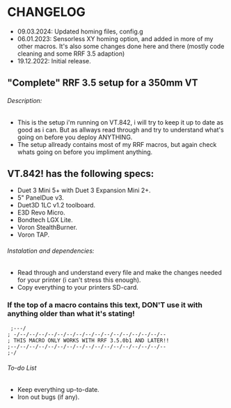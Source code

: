 # CHANGELOG
- 09.03.2024: Updated homing files, config.g
- 06.01.2023: Sensorless XY homing option, and added in more of my other macros. It's also some changes done here and there (mostly code cleaning and some RRF 3.5 adaption)
- 19.12.2022: Initial release.

## "Complete" RRF 3.5 setup for a 350mm VT

###### Description:
- This is the setup i'm running on VT.842, i will try to keep it up to date as good as i can. But as allways read through and try to understand what's going on before you deploy ANYTHING.
- The setup allready contains most of my RRF macros, but again check whats going on before you impliment anything.

## VT.842! has the following specs:
- Duet 3 Mini 5+ with Duet 3 Expansion Mini 2+.
- 5" PanelDue v3.
- Duet3D 1LC v1.2 toolboard.
- E3D Revo Micro.
- Bondtech LGX Lite.
- Voron StealthBurner.
- Voron TAP.

###### Instalation and dependencies:
- Read through and understand every file and make the changes needed for your printer (i can't stress this enough).
- Copy everything to your printers SD-card.
### If the top of a macro contains this text, DON'T use it with anything older than what it's stating!
```
 ;---/
; -/--/--/--/--/--/--/--/--/--/--/--/--/--/--/--/--
; THIS MACRO ONLY WORKS WITH RRF 3.5.0b1 AND LATER!!
;--/--/--/--/--/--/--/--/--/--/--/--/--/--/--/--/--
;-/
```

###### To-do List
- Keep everything up-to-date.
- Iron out bugs (if any).
